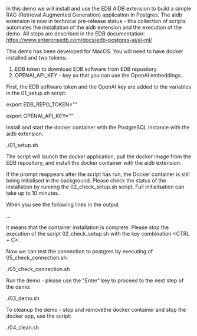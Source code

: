 In this demo we will install and use the EDB AIDB extension to build a simple RAG (Retrieval Augmented Generation) application in Postgres.
The aidb extension is now in technical pre-release status - this collection of scripts automates the installation of the aidb extension and the execution of the demo.
All steps are described in the EDB documentation: https://www.enterprisedb.com/docs/edb-postgres-ai/ai-ml/

This demo has been developed for MacOS.
You will need to have docker installed and two tokens:
1. EDB token to download EDB software from EDB repository
2. OPENAI_API_KEY - key so that you can use the OpenAI embeddings. 

First, the EDB software token and the OpenAI key are added to the variables in the 01_setup.sh script:

export EDB_REPO_TOKEN="<add your EDB Repo Token>"

export OPENAI_API_KEY="<add your OPENAI API Key>"

Install and start the docker container with the PostgreSQL instance with the aidb extension:

./01_setup.sh

The script will launch the docker application, pull the docker image from the EDB repository, and install the docker container with the aidb extension.


If the prompt reappears after the script has run, the Docker container is still being initialised in the background. Please check the status of the installation by running the 02_check_setup.sh script. Full initialisation can take up to 10 minutes.

When you see the following lines in the output

...

it means that the container installation is complete.
Please stop the execution of the script 02_check_setup.sh with the key combination <CTRL + C>.

Now we can test the connection to postgres by executing of 05_check_connection.sh:

./05_check_connection.sh

Run the demo - please use the "Enter" key to proceed to the next step of the demo:

./03_demo.sh


To cleanup the demo - stop and removethe docker container and stop the docker app, use the script:

./04_clean.sh
